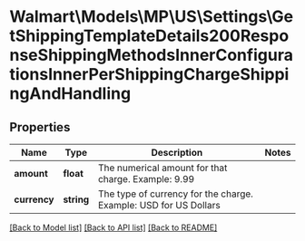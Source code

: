 # Walmart\Models\MP\US\Settings\GetShippingTemplateDetails200ResponseShippingMethodsInnerConfigurationsInnerPerShippingChargeShippingAndHandling

## Properties

Name | Type | Description | Notes
------------ | ------------- | ------------- | -------------
**amount** | **float** | The numerical amount for that charge. Example: 9.99 |
**currency** | **string** | The type of currency for the charge. Example: USD for US Dollars |


[[Back to Model list]](./) [[Back to API list]](../../../../../README.md#supported-apis) [[Back to README]](../../../../../README.md)
